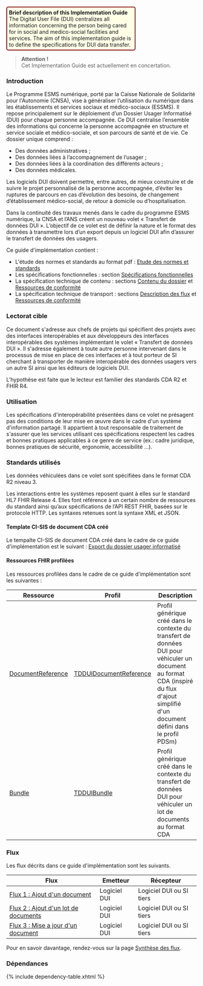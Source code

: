 <p style="padding: 5px; border-radius: 5px; border: 2px solid maroon; background: #ffffe6; width: 65%">
<b>Brief description of this Implementation Guide</b><br>
The Digital User File (DUI) centralizes all information concerning the person being cared for in social and medico-social facilities and services. 
The aim of this implementation guide is to define the specifications for DUI data transfer.
</p>

<blockquote class="stu-note">
<p>
  <b>Attention !</b>
  <br>
 Cet Implementation Guide est actuellement en concertation.
</p>
</blockquote>

### Introduction

Le Programme ESMS numérique, porté par la Caisse Nationale de Solidarité pour l'Autonomie (CNSA), vise à généraliser l’utilisation du numérique dans les établissements et services sociaux et médico-sociaux (ESSMS). Il repose principalement sur le déploiement d’un Dossier Usager Informatisé (DUI) pour chaque personne accompagnée. Ce DUI centralise l’ensemble des informations qui concerne la personne accompagnée en structure et service sociale et médico-sociale, et son parcours de santé et de vie. Ce dossier unique comprend :
* Des données administratives ;
* Des données liées à l’accompagnement de l’usager ;
* Des données liées à la coordination des différents acteurs ;
* Des données médicales.

Les logiciels DUI doivent permettre, entre autres, de mieux construire et de suivre le projet personnalisé de la personne accompagnée, d’éviter les ruptures de parcours en cas d’évolution des besoins, de changement d’établissement médico-social, de retour à domicile ou d’hospitalisation. 

Dans la continuité des travaux menés dans le cadre du programme ESMS numérique, la CNSA et l’ANS créent un nouveau volet « Transfert de données DUI ». L’objectif de ce volet est de définir la nature et le format des données à transmettre lors d’un export depuis un logiciel DUI afin d’assurer le transfert de données des usagers.

Ce guide d'implémentation contient : 
- L'étude des normes et standards au format pdf : [Etude des normes et standards](NormesStandards_TransfertDonneesDUI_V1.0.pdf)
- Les spécifications fonctionnelles : section <a href="sfe_cadre_juridique.html"> Spécifications fonctionnelles</a>
- La spécification technique de contenu : sections <a href="contenu_dossier_contexte.html">Contenu du dossier</a> et <a href="ressources_cda.html">Ressources de conformité</a>
- La spécification technique de transport : sections <a href="description_flux_synthese.html">Description des flux</a> et <a href="artifacts.html">Ressources de conformité</a>

### Lectorat cible

Ce document s'adresse aux chefs de projets qui spécifient des projets avec des interfaces interopérables et aux développeurs des interfaces interopérables des systèmes implémentant le volet « Transfert de données DUI ». Il s'adresse également à toute autre personne intervenant dans le processus de mise en place de ces interfaces et à tout porteur de SI cherchant à transporter de manière interopérable des données usagers vers un autre SI ainsi que les éditeurs de logiciels DUI.

L’hypothèse est faite que le lecteur est familier des standards CDA R2 et FHIR R4.

### Utilisation

Les spécifications d'interopérabilité présentées dans ce volet ne présagent pas des conditions de leur mise en œuvre dans le cadre d'un système d'information partagé. Il appartient à tout responsable de traitement de s'assurer que les services utilisant ces spécifications respectent les cadres et bonnes pratiques applicables à ce genre de service (ex.: cadre juridique, bonnes pratiques de sécurité, ergonomie, accessibilité ...).

### Standards utilisés

Les données véhiculées dans ce volet sont spécifiées dans le format CDA R2 niveau 3.

Les interactions entre les systèmes reposent quant à elles sur le standard HL7 FHIR Release 4. Elles font référence à un certain nombre de ressources du standard ainsi qu’aux spécifications de l’API REST FHIR, basées sur le protocole HTTP. Les syntaxes retenues sont la syntaxe XML et JSON.

#### Template CI-SIS de document CDA créé

Le tempalte CI-SIS de document CDA créé dans le cadre de ce guide d'implémentation est le suivant : <a href="ressources_cda.html#schémas-xsd">Export du dossier usager informatisé</a>

#### Ressources FHIR profilées

Les ressources profilées dans le cadre de ce guide d'implémentation sont les suivantes : 

| Ressource | Profil | Description |
| ----- | ----- | ----- |
| <a href="https://hl7.org/fhir/R4/documentreference.html">DocumentReference</a> | [TDDUIDocumentReference](StructureDefinition-tddui-documentreference.html) | Profil générique créé dans le contexte du transfert de données DUI pour véhiculer un document au format CDA (inspiré du flux d'ajout simplifié d'un document défini dans le profil PDSm) |
| <a href="https://hl7.org/fhir/R4/bundle.html">Bundle</a> | [TDDUIBundle](StructureDefinition-tddui-bundle.html) | Profil générique créé dans le contexte du transfert de données DUI pour véhiculer un lot de documents au format CDA |

### Flux

Les flux décrits dans ce guide d'implémentation sont les suivants.

| Flux | Emetteur | Récepteur |
| ----- | ----- | ----- |
| <a href="st_flux_ajout_doc.html">Flux 1 : Ajout d'un document</a> | Logiciel DUI | Logiciel DUI ou SI tiers |
| <a href="st_flux_ajout_loc_doc.html">Flux 2 : Ajout d'un lot de documents</a> | Logiciel DUI | Logiciel DUI ou SI tiers |
| <a href="st_flux_maj_doc.html">Flux 3 : Mise a jour d'un document</a> | Logiciel DUI | Logiciel DUI ou SI tiers |

Pour en savoir davantage, rendez-vous sur la page <a href="description_flux_synthese.html">Synthèse des flux</a>.

### Dépendances

{% include dependency-table.xhtml %}